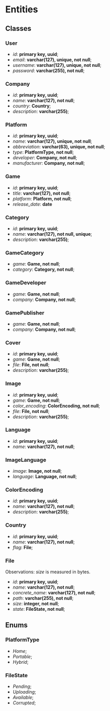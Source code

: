 # Entities

## Classes

### User

* _id_: __primary key, uuid__;
* _email_: __varchar(127), unique, not null__;
* _username_: __varchar(127), unique, not null__;
* _password_: __varchar(255), not null__;

### Company

* _id_: __primary key, uuid__;
* _name_: __varchar(127), not null__;
* _country_: __Country__;
* _description_: __varchar(255)__;

### Platform

* _id_: __primary key, uuid__;
* _name_: __varchar(127), unique, not null__;
* _abbreviation_: __varchar(63), unique, not null__;
* _type_: __PlatformType, not null__;
* _developer_: __Company, not null__;
* _manufacturer_: __Company, not null__;

### Game

* _id_: __primary key, uuid__;
* _title_: __varchar(127), not null__;
* _platform_: __Platform, not null__;
* _release\_date_: __date__

### Category

* _id_: __primary key, uuid__;
* _name_: __varchar(127), not null, unique__;
* _description_: __varchar(255)__;

### GameCategory

* _game_: __Game, not null__;
* _category_: __Category, not null__;

### GameDeveloper

* _game_: __Game, not null__;
* _company_: __Company, not null__;

### GamePublisher

* _game_: __Game, not null__;
* _company_: __Company, not null__;

### Cover

* _id_: __primary key, uuid__;
* _game_: __Game, not null__;
* _file_: __File, not null__;
* _description_: __varchar(255)__;

### Image

* _id_: __primary key, uuid__;
* _game_: __Game, not null__;
* _color\_encoding_: __ColorEncoding, not null__;
* _file_: __File, not null__;
* _description_: __varchar(255)__;

### Language

* _id_: __primary key, uuid__;
* _name_: __varchar(127), not null__;

### ImageLanguage

* _image_: __Image, not null__;
* _language_: __Language, not null__;

### ColorEncoding

* _id_: __primary key, uuid__;
* _name_: __varchar(127), not null__;
* _description_: __varchar(255)__;

### Country

* _id_: __primary key, uuid__;
* _name_: __varchar(127), not null__;
* _flag_: __File__;

### File

Observations: _size_ is measured in bytes.

* _id_: __primary key, uuid__;
* _name_: __varchar(127), not null__;
* _concrete\_name_: __varchar(127), not null__;
* _path_: __varchar(255), not null__;
* _size_: __integer, not null__;
* _state_: __FileState, not null__;

## Enums

### PlatformType

* _Home_;
* _Portable_;
* _Hybrid_;

### FileState

* _Pending_;
* _Uploading_;
* _Available_;
* _Corrupted_;
